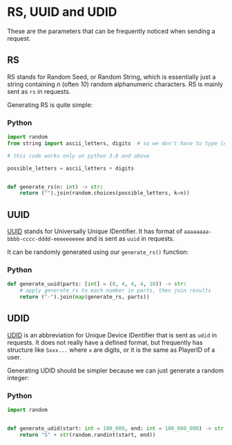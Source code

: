 # RS, UUID and UDID

These are the parameters that can be frequently noticed when sending a request.

## RS

RS stands for Random Seed, or Random String, which is essentially just a string containing *n* (often *10*) random alphanumeric characters.
RS is mainly sent as `rs` in requests.

Generating RS is quite simple:

<!-- tabs:start -->

### **Python**

```py
import random
from string import ascii_letters, digits  # so we don't have to type [A-Za-z0-9] by hand

# this code works only on python 3.6 and above

possible_letters = ascii_letters + digits


def generate_rs(n: int) -> str:
    return ("").join(random.choices(possible_letters, k=n))
```

<!-- tabs:end -->

## UUID

[UUID](https://en.wikipedia.org/wiki/Universally_unique_identifier) stands for Universally Unique IDentifier.
It has format of `aaaaaaaa-bbbb-cccc-dddd-eeeeeeeeee` and is sent as `uuid` in requests.

It can be randomly generated using our `generate_rs()` function:

<!-- tabs:start -->

### **Python**

```py
def generate_uuid(parts: [int] = (8, 4, 4, 4, 10)) -> str:
    # apply generate_rs to each number in parts, then join results
    return ("-").join(map(generate_rs, parts))
```

<!-- tabs:end -->

## UDID

[UDID](https://en.wikipedia.org/wiki/UDID) is an abbreviation for Unique Device IDentifier that is sent as `udid` in requests.
It does not really have a defined format,
but frequently has structure like `Sxxx...` where `x` are digits,
or it is the same as PlayerID of a user.

Generating UDID should be simpler because we can just generate a random integer:

<!-- tabs:start -->

### **Python**

```py
import random


def generate_udid(start: int = 100_000, end: int = 100_000_000) -> str:
    return "S" + str(random.randint(start, end))
```

<!-- tabs:end -->
